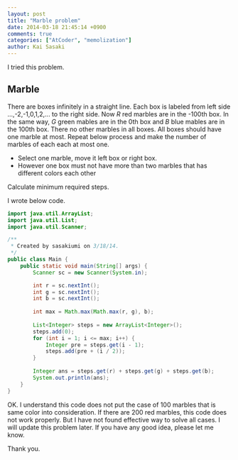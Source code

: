 ```yaml
---
layout: post
title: "Marble problem"
date: 2014-03-18 21:45:14 +0900
comments: true
categories: ["AtCoder", "memolization"]
author: Kai Sasaki
---
```


I tried this problem.

## Marble

There are boxes infinitely in a straight line. Each box is labeled from left side ...,-2,-1,0,1,2,... to the right side.
Now *R* red marbles are in the -100th box. In the same way, *G* green mables are in the 0th box and *B* blue mables are in the 100th box.
There no other marbles in all boxes. All boxes should have one marble at most.
Repeat below process and make the number of marbles of each each at most one.

* Select one marble, move it left box or right box.
* However one box must not have more than two marbles that has different colors each other

Calculate minimum required steps.

<!-- more -->

I wrote below code.

```java
import java.util.ArrayList;
import java.util.List;
import java.util.Scanner;

/**
 * Created by sasakiumi on 3/18/14.
 */
public class Main {
    public static void main(String[] args) {
        Scanner sc = new Scanner(System.in);

        int r = sc.nextInt();
        int g = sc.nextInt();
        int b = sc.nextInt();
    
        int max = Math.max(Math.max(r, g), b);
    
        List<Integer> steps = new ArrayList<Integer>();
        steps.add(0);
        for (int i = 1; i <= max; i++) {
            Integer pre = steps.get(i - 1);
            steps.add(pre + (i / 2));
        }
    
        Integer ans = steps.get(r) + steps.get(g) + steps.get(b);
        System.out.println(ans);
    }
}
```

OK. I understand this code does not put the case of 100 marbles that is same color into consideration.
If there are 200 red marbles, this code does not work properly. But I have not found effective way to solve all cases.
I will update this problem later. If you have any good idea, please let me know.

Thank you.
